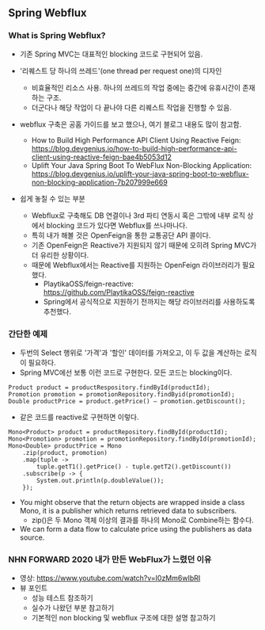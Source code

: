 ## Spring Webflux

### What is Spring Webflux?

- 기존 Spring MVC는 대표적인 blocking 코드로 구현되어 있음.
- '리퀘스트 당 하나의 쓰레드'(one thread per request one)의 디자인
  - 비효율적인 리소스 사용. 하나의 쓰레드의 작업 중에는 중간에 유휴시간이 존재하는 구조.
  - 더군다나 해당 작업이 다 끝나야 다른 리퀘스트 작업을 진행할 수 있음.

- webflux 구축은 공홈 가이드를 보고 했으나, 여기 블로그 내용도 많이 참고함.
  - How to Build High Performance API Client Using Reactive Feign: https://blog.devgenius.io/how-to-build-high-performance-api-client-using-reactive-feign-bae4b5053d12
  - Uplift Your Java Spring Boot To WebFlux Non-Blocking Application: https://blog.devgenius.io/uplift-your-java-spring-boot-to-webflux-non-blocking-application-7b207999e669

- 쉽게 놓칠 수 있는 부분
  - Webflux로 구축해도 DB 연결이나 3rd 파티 연동시 혹은 그밖에 내부 로직 상에서 blocking 코드가 있다면 Webflux를 쓰나마나다.
  - 특히 내가 해볼 것은 OpenFeign을 통한 교통공단 API 콜이다.
  - 기존 OpenFeign은 Reactive가 지원되지 않기 때문에 오히려 Spring MVC가 더 유리한 상황이다.
  - 때문에 Webflux에서는 Reactive를 지원하는 OpenFeign 라이브러리가 필요했다.
    - PlaytikaOSS/feign-reactive: https://github.com/PlaytikaOSS/feign-reactive
    - Spring에서 공식적으로 지원하기 전까지는 해당 라이브러리를 사용하도록 추천했다.

### 간단한 예제

- 두번의 Select 행위로 '가격'과 '할인' 데이터를 가져오고, 이 두 값을 계산하는 로직이 필요하다.
- Spring MVC에선 보통 이런 코드로 구현한다. 모든 코드는 blocking이다.
```
Product product = productRespository.findById(productId);
Promotion promotion = promotionRepository.findByid(promotionId);
Double productPrice = product.getPrice() — promotion.getDiscount();
```
- 같은 코드를 reactive로 구현하면 이렇다.
```
Mono<Product> product = productRepository.findById(productId);
Mono<Promotion> promotion = promotionRepository.findById(promotionId);
Mono<Double> productPrice = Mono
	.zip(product, promotion)
	.map(tuple -> 
		tuple.getT1().getPrice() - tuple.getT2().getDiscount())
	.subscribe(p -> { 
    	System.out.println(p.doubleValue());
	});
```
- You might observe that the return objects are wrapped inside a class Mono, it is a publisher which returns retrieved data to subscribers.
  - zip()은 두 Mono 객체 이상의 결과를 하나의 Mono로 Combine하는 함수다.
- We can form a data flow to calculate price using the publishers as data source.

### NHN FORWARD 2020 내가 만든 WebFlux가 느렸던 이유

- 영상: https://www.youtube.com/watch?v=I0zMm6wIbRI 
- 뷰 포인트
  - 성능 테스트 참조하기
  - 실수가 나왔던 부분 참고하기
  - 기본적인 non blocking 및 webflux 구조에 대한 설명 참고하기